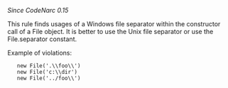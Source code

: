 
*Since CodeNarc 0.15*

This rule finds usages of a Windows file separator within the constructor call of a File object. It is better to use
the Unix file separator or use the File.separator constant.

Example of violations:

```
   new File('.\\foo\\')
   new File('c:\\dir')
   new File('../foo\\')
```

